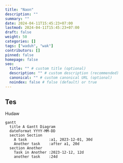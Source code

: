 ```yaml
---
title: "Naon"
description: ""
summary: ""
date: 2024-04-11T15:45:23+07:00
lastmod: 2024-04-11T15:45:23+07:00
draft: false
weight: 50
categories: []
tags: ["waduh", "wak"]
contributors: []
pinned: false
homepage: false
seo:
  title: "" # custom title (optional)
  description: "" # custom description (recommended)
  canonical: "" # custom canonical URL (optional)
  noindex: false # false (default) or true
---
```


## Tes

Hudaw

```kroki {type=mermaid}
gantt
  title A Gantt Diagram
  dateFormat YYYY-MM-DD
  section Section
    A task          :a1, 2023-12-01, 30d
    Another task    :after a1, 20d
  section Another
    Task in Another :2023-12-12, 12d
    another task    :24d
```
